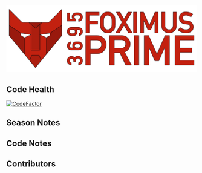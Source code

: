 ![logo](https://github.com/FRC-3695/2014-Season---AssistRobotPrime/blob/master/Logo.png?raw=true)
## Code Health
[![CodeFactor](https://www.codefactor.io/repository/github/frc-3695/2014-season---assistrobotprime/badge)](https://www.codefactor.io/repository/github/frc-3695/2014-season---assistrobotprime)
## Season Notes
## Code Notes
## Contributors
